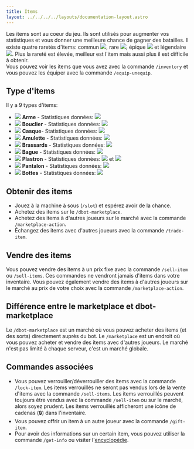 ```yaml
---
title: Items
layout: ../../../../layouts/documentation-layout.astro
---
```


Les items sont au coeur du jeu. Ils sont utilisés pour augmenter vos statistiques et vous donner une meilleure chance de gagner des batailles. Il existe quatre raretés d'items: commun <img src='https://d2lqwktucnc67y.cloudfront.net/icons/Common.png'>, rare <img src='https://d2lqwktucnc67y.cloudfront.net/icons/Rare.png'>, épique <img src='https://d2lqwktucnc67y.cloudfront.net/icons/Epic.png'> et légendaire <img src='https://d2lqwktucnc67y.cloudfront.net/icons/Legendary.png '>. Plus la rareté est élevée, meilleur est l'item mais aussi plus il est difficile à obtenir.  
Vous pouvez voir les items que vous avez avec la commande `/inventory` et vous pouvez les équiper avec la commande `/equip-unequip`.

## Type d'items

Il y a 9 types d'items:

- <img src='https://d2lqwktucnc67y.cloudfront.net/icons/Weapon.png'> **Arme** - Statistiques données: <img src='https://d2lqwktucnc67y.cloudfront.net/icons/Attack.png'>
- <img src='https://d2lqwktucnc67y.cloudfront.net/icons/Shield.png'> **Bouclier** - Statistiques données: <img src='https://d2lqwktucnc67y.cloudfront.net/icons/Health.png'>
- <img src='https://d2lqwktucnc67y.cloudfront.net/icons/Helmet.png'> **Casque**- Statistiques données: <img src='https://d2lqwktucnc67y.cloudfront.net/icons/Health.png'>
- <img src='https://d2lqwktucnc67y.cloudfront.net/icons/Amulet.png'> **Amulette** - Statistiques données: <img src='https://d2lqwktucnc67y.cloudfront.net/icons/Mana.png'>
- <img src='https://d2lqwktucnc67y.cloudfront.net/icons/Bracers.png'> **Brassards** - Statistiques données: <img src='https://d2lqwktucnc67y.cloudfront.net/icons/Health.png'>
- <img src='https://d2lqwktucnc67y.cloudfront.net/icons/Ring.png'> **Bague** - Statistiques données: <img src='https://d2lqwktucnc67y.cloudfront.net/icons/Mana.png'>
- <img src='https://d2lqwktucnc67y.cloudfront.net/icons/Chestplate.png'> **Plastron** - Statistiques données: <img src='https://d2lqwktucnc67y.cloudfront.net/icons/Health.png'> et <img src='https://d2lqwktucnc67y.cloudfront.net/icons/Attack.png'>
- <img src='https://d2lqwktucnc67y.cloudfront.net/icons/Pants.png'> **Pantalon** - Statistiques données: <img src='https://d2lqwktucnc67y.cloudfront.net/icons/Health.png'>
- <img src='https://d2lqwktucnc67y.cloudfront.net/icons/Boots.png'> **Bottes** - Statistiques données: <img src='https://d2lqwktucnc67y.cloudfront.net/icons/Health.png'>

## Obtenir des items

- Jouez à la machine à sous (`/slot`) et espérez avoir de la chance.
- Achetez des items sur le `/dbot-marketplace`.
- Achetez des items à d'autres joueurs sur le marché avec la commande `/marketplace-action`.
- Échangez des items avec d'autres joueurs avec la commande `/trade-item`.

## Vendre des items

Vous pouvez vendre des items à un prix fixe avec la commande `/sell-item` ou `/sell-items`. Ces commandes ne vendront jamais d'items dans votre inventaire. Vous pouvez également vendre des items à d'autres joueurs sur le marché au prix de votre choix avec la commande `/marketplace-action`.

## Différence entre le marketplace et dbot-marketplace

Le `/dbot-marketplace` est un marché où vous pouvez acheter des items (et des sorts) directement auprès du bot. Le `/marketplace` est un endroit où vous pouvez acheter et vendre des items avec d'autres joueurs. Le marché n'est pas limité à chaque serveur, c'est un marché globale.

## Commandes associées

- Vous pouvez verrouiller/déverrouiller des items avec la commande `/lock-item`. Les items verrouillés ne seront pas vendus lors de la vente d'items avec la commande `/sell-items`. Les items verrouillés peuvent toujours être vendus avec la commande `/sell-item` ou sur le marché, alors soyez prudent. Les items verrouillés afficheront une icône de cadenas (🔒) dans l'inventaire.
- Vous pouvez offrir un item à un autre joueur avec la commande `/gift-item`.
- Pour avoir des informations sur un certain item, vous pouvez utiliser la commande `/get-info` ou visiter l'[encyclopédie](/fr/encyclopedia/items).
